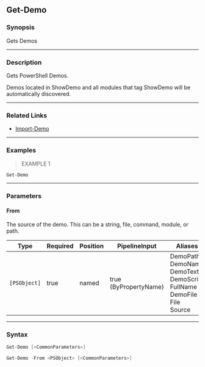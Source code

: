 Get-Demo
--------

### Synopsis
Gets Demos

---

### Description

Gets PowerShell Demos.

Demos located in ShowDemo and all modules that tag ShowDemo will be automatically discovered.

---

### Related Links
* [Import-Demo](Import-Demo.md)

---

### Examples
> EXAMPLE 1

```PowerShell
Get-Demo
```

---

### Parameters
#### **From**
The source of the demo.  This can be a string, file, command, module, or path.

|Type        |Required|Position|PipelineInput        |Aliases                                                                                        |
|------------|--------|--------|---------------------|-----------------------------------------------------------------------------------------------|
|`[PSObject]`|true    |named   |true (ByPropertyName)|DemoPath<br/>DemoName<br/>DemoText<br/>DemoScript<br/>FullName<br/>DemoFile<br/>File<br/>Source|

---

### Syntax
```PowerShell
Get-Demo [<CommonParameters>]
```
```PowerShell
Get-Demo -From <PSObject> [<CommonParameters>]
```
